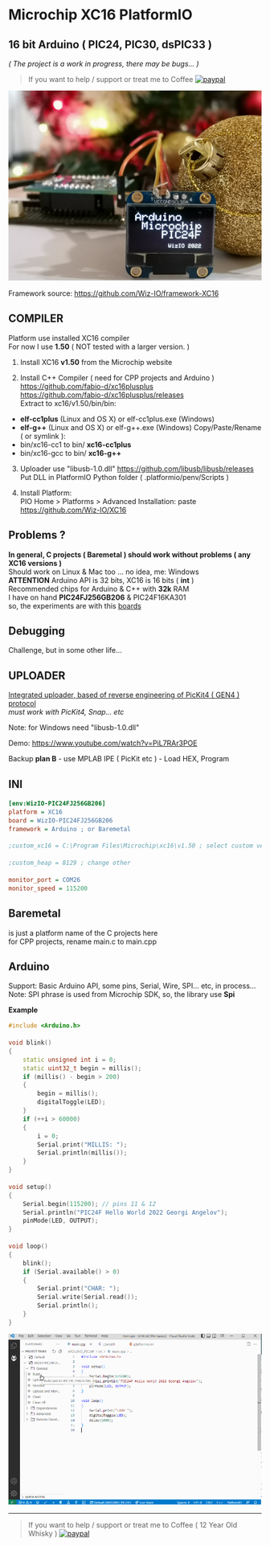 # Microchip XC16 PlatformIO
## 16 bit Arduino ( PIC24, PIC30, dsPIC33 )
_( The project is a work in progress, there may be bugs... )_


>If you want to help / support or treat me to Coffee  [![paypal](https://www.paypalobjects.com/en_US/i/btn/btn_donate_SM.gif)](https://www.paypal.com/cgi-bin/webscr?cmd=_s-xclick&hosted_button_id=ESUP9LCZMZTD6)

![pic](https://raw.githubusercontent.com/Wiz-IO/LIB/master/images/arduino_pic24f.jpg)

Framework source: https://github.com/Wiz-IO/framework-XC16

## COMPILER<br>
Platform use installed XC16 compiler<br>
For now I use **1.50** ( NOT tested with a larger version. )

1. Install XC16 **v1.50** from the Microchip website

2. Install C++ Compiler ( need for CPP projects and Arduino )<br>
https://github.com/fabio-d/xc16plusplus <br>
https://github.com/fabio-d/xc16plusplus/releases <br>
Extract to xc16/v1.50/bin/bin:
* **elf-cc1plus** (Linux and OS X) or elf-cc1plus.exe (Windows)
* **elf-g++** (Linux and OS X) or elf-g++.exe (Windows)
Copy/Paste/Rename ( or symlink ):
* bin/xc16-cc1 to bin/ **xc16-cc1plus**
* bin/xc16-gcc to bin/ **xc16-g++**

3. Uploader use "libusb-1.0.dll" https://github.com/libusb/libusb/releases <br>
Put DLL in PlatformIO Python folder ( .platformio/penv/Scripts )

4. Install Platform:<br>
PIO Home > Platforms > Advanced Installation: paste https://github.com/Wiz-IO/XC16


## Problems ?<br>
**In general, C projects ( Baremetal ) should work without problems ( any XC16 versions )** <br>
Should work on Linux & Mac too ... no idea, me: Windows<br>
**ATTENTION** Arduino API is 32 bits, XC16 is 16 bits ( **int** )<br>
Recommended chips for Arduino & C++ with **32k** RAM<br>
I have on hand **PIC24FJ256GB206** & PIC24F16KA301<br>
so, the experiments are with this [boards](https://github.com/Wiz-IO/XC16/blob/main/boards)<br>

## Debugging
Challenge, but in some other life...

## UPLOADER<br>
[Integrated uploader, based of reverse engineering of PicKit4 ( GEN4 ) protocol](https://github.com/Wiz-IO/XC16/tree/main/builder/frameworks/uploader)<br>
_must work with PicKit4, Snap... etc_ <br>

Note: for Windows need "libusb-1.0.dll"<br>

Demo: https://www.youtube.com/watch?v=PiL7RAr3POE <br>

Backup **plan B** - use MPLAB IPE ( PicKit etc ) - Load HEX, Program<br>


## INI
```ini
[env:WizIO-PIC24FJ256GB206]
platform = XC16
board = WizIO-PIC24FJ256GB206
framework = Arduino ; or Baremetal

;custom_xc16 = C:\Program Files\Microchip\xc16\v1.50 ; select custom version, default is 1.50

;custom_heap = 8129 ; change other

monitor_port = COM26
monitor_speed = 115200
```

## Baremetal
is just a platform name of the C projects here <br>
for CPP projects, rename main.c to main.cpp

## Arduino 
Support: Basic Arduino API, some pins, Serial, Wire, SPI... etc, in process... <br>
Note: SPI phrase is used from Microchip SDK, so, the library use **Spi** 

**Example**
```cpp
#include <Arduino.h>

void blink()
{
    static unsigned int i = 0;
    static uint32_t begin = millis();
    if (millis() - begin > 200)
    {
        begin = millis();
        digitalToggle(LED);
    }
    if (++i > 60000)
    {
        i = 0;
        Serial.print("MILLIS: ");
        Serial.println(millis());
    }
}

void setup()
{
    Serial.begin(115200); // pins 11 & 12
    Serial.println("PIC24F Hello World 2022 Georgi Angelov");
    pinMode(LED, OUTPUT);
}

void loop()
{
    blink();
    if (Serial.available() > 0)
    {
        Serial.print("CHAR: ");
        Serial.write(Serial.read());
        Serial.println();
    }
}
```

![gif](https://raw.githubusercontent.com/Wiz-IO/LIB/master/images/xc16.gif)

<hr>

>If you want to help / support or treat me to Coffee ( 12 Year Old Whisky ) [![paypal](https://www.paypalobjects.com/en_US/i/btn/btn_donate_SM.gif)](https://www.paypal.com/cgi-bin/webscr?cmd=_s-xclick&hosted_button_id=ESUP9LCZMZTD6)
